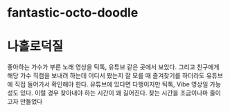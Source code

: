# fantastic-octo-doodle
# 나홀로덕질

좋아하는 가수가 부른 노래 영상을 틱톡, 유튜브 같은 곳에서 보았다. 
그리고 친구에게 해당 가수 직캠을 보내려 하는데 어디서 봤는지 잘 모를 때
즐겨찾기를 하더라도 유튜브에 직접 들어가서 확인해야 한다. 유튜브에 있다면 다행이지만 틱톡, Vibe 영상일 가능성도 있다. 
이럴 경우 찾아내야 하는 시간이 꽤 길어진다. 찾는 시간을 조금이나마 줄이고자 만들었다 


